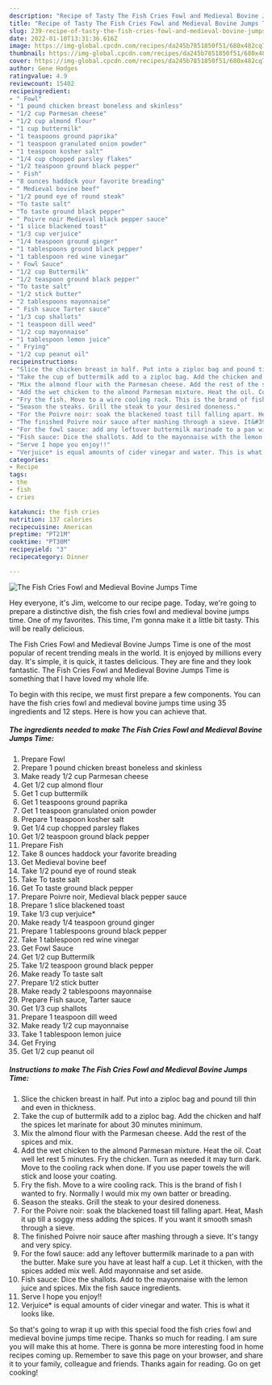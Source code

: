 ```yaml
---
description: "Recipe of Tasty The Fish Cries Fowl and Medieval Bovine Jumps Time"
title: "Recipe of Tasty The Fish Cries Fowl and Medieval Bovine Jumps Time"
slug: 239-recipe-of-tasty-the-fish-cries-fowl-and-medieval-bovine-jumps-time
date: 2022-01-10T13:31:36.616Z
image: https://img-global.cpcdn.com/recipes/da245b7851850f51/680x482cq70/the-fish-cries-fowl-and-medieval-bovine-jumps-time-recipe-main-photo.jpg
thumbnail: https://img-global.cpcdn.com/recipes/da245b7851850f51/680x482cq70/the-fish-cries-fowl-and-medieval-bovine-jumps-time-recipe-main-photo.jpg
cover: https://img-global.cpcdn.com/recipes/da245b7851850f51/680x482cq70/the-fish-cries-fowl-and-medieval-bovine-jumps-time-recipe-main-photo.jpg
author: Gene Hodges
ratingvalue: 4.9
reviewcount: 15402
recipeingredient:
- " Fowl"
- "1 pound chicken breast boneless and skinless"
- "1/2 cup Parmesan cheese"
- "1/2 cup almond flour"
- "1 cup buttermilk"
- "1 teaspoons ground paprika"
- "1 teaspoon granulated onion powder"
- "1 teaspoon kosher salt"
- "1/4 cup chopped parsley flakes"
- "1/2 teaspoon ground black pepper"
- " Fish"
- "8 ounces haddock your favorite breading"
- " Medieval bovine beef"
- "1/2 pound eye of round steak"
- "To taste salt"
- "To taste ground black pepper"
- " Poivre noir Medieval black pepper sauce"
- "1 slice blackened toast"
- "1/3 cup verjuice"
- "1/4 teaspoon ground ginger"
- "1 tablespoons ground black pepper"
- "1 tablespoon red wine vinegar"
- " Fowl Sauce"
- "1/2 cup Buttermilk"
- "1/2 teaspoon ground black pepper"
- "To taste salt"
- "1/2 stick butter"
- "2 tablespoons mayonnaise"
- " Fish sauce Tarter sauce"
- "1/3 cup shallots"
- "1 teaspoon dill weed"
- "1/2 cup mayonnaise"
- "1 tablespoon lemon juice"
- " Frying"
- "1/2 cup peanut oil"
recipeinstructions:
- "Slice the chicken breast in half. Put into a ziploc bag and pound till thin and even in thickness."
- "Take the cup of buttermilk add to a ziploc bag. Add the chicken and half the spices let marinate for about 30 minutes minimum."
- "Mix the almond flour with the Parmesan cheese. Add the rest of the spices and mix."
- "Add the wet chicken to the almond Parmesan mixture. Heat the oil. Coat well let rest 5 minutes. Fry the chicken. Turn as needed it may turn dark. Move to the cooling rack when done. If you use paper towels the will stick and loose your coating."
- "Fry the fish. Move to a wire cooling rack. This is the brand of fish I wanted to fry. Normally I would mix my own batter or breading."
- "Season the steaks. Grill the steak to your desired doneness."
- "For the Poivre noir: soak the blackened toast till falling apart. Heat, Mash it up till a soggy mess adding the spices. If you want it smooth smash through a sieve."
- "The finished Poivre noir sauce after mashing through a sieve. It&#39;s tangy and very spicy."
- "For the fowl sauce: add any leftover buttermilk marinade to a pan with the butter. Make sure you have at least half a cup. Let it thicken, with the spices added mix well. Add mayonnaise and set aside."
- "Fish sauce: Dice the shallots. Add to the mayonnaise with the lemon juice and spices. Mix the fish sauce ingredients."
- "Serve I hope you enjoy!!"
- "Verjuice* is equal amounts of cider vinegar and water. This is what it looks like."
categories:
- Recipe
tags:
- the
- fish
- cries

katakunci: the fish cries 
nutrition: 137 calories
recipecuisine: American
preptime: "PT21M"
cooktime: "PT30M"
recipeyield: "3"
recipecategory: Dinner

---
```



![The Fish Cries Fowl and Medieval Bovine Jumps Time](https://img-global.cpcdn.com/recipes/da245b7851850f51/680x482cq70/the-fish-cries-fowl-and-medieval-bovine-jumps-time-recipe-main-photo.jpg)

Hey everyone, it's Jim, welcome to our recipe page. Today, we're going to prepare a distinctive dish, the fish cries fowl and medieval bovine jumps time. One of my favorites. This time, I'm gonna make it a little bit tasty. This will be really delicious.

The Fish Cries Fowl and Medieval Bovine Jumps Time is one of the most popular of recent trending meals in the world. It is enjoyed by millions every day. It's simple, it is quick, it tastes delicious. They are fine and they look fantastic. The Fish Cries Fowl and Medieval Bovine Jumps Time is something that I have loved my whole life.




To begin with this recipe, we must first prepare a few components. You can have the fish cries fowl and medieval bovine jumps time using 35 ingredients and 12 steps. Here is how you can achieve that.

<!--inarticleads1-->

##### The ingredients needed to make The Fish Cries Fowl and Medieval Bovine Jumps Time:

1. Prepare  Fowl
1. Prepare 1 pound chicken breast boneless and skinless
1. Make ready 1/2 cup Parmesan cheese
1. Get 1/2 cup almond flour
1. Get 1 cup buttermilk
1. Get 1 teaspoons ground paprika
1. Get 1 teaspoon granulated onion powder
1. Prepare 1 teaspoon kosher salt
1. Get 1/4 cup chopped parsley flakes
1. Get 1/2 teaspoon ground black pepper
1. Prepare  Fish
1. Take 8 ounces haddock your favorite breading
1. Get  Medieval bovine beef
1. Take 1/2 pound eye of round steak
1. Take To taste salt
1. Get To taste ground black pepper
1. Prepare  Poivre noir, Medieval black pepper sauce
1. Prepare 1 slice blackened toast
1. Take 1/3 cup verjuice*
1. Make ready 1/4 teaspoon ground ginger
1. Prepare 1 tablespoons ground black pepper
1. Take 1 tablespoon red wine vinegar
1. Get  Fowl Sauce
1. Get 1/2 cup Buttermilk
1. Take 1/2 teaspoon ground black pepper
1. Make ready To taste salt
1. Prepare 1/2 stick butter
1. Make ready 2 tablespoons mayonnaise
1. Prepare  Fish sauce, Tarter sauce
1. Get 1/3 cup shallots
1. Prepare 1 teaspoon dill weed
1. Make ready 1/2 cup mayonnaise
1. Take 1 tablespoon lemon juice
1. Get  Frying
1. Get 1/2 cup peanut oil




<!--inarticleads2-->

##### Instructions to make The Fish Cries Fowl and Medieval Bovine Jumps Time:

1. Slice the chicken breast in half. Put into a ziploc bag and pound till thin and even in thickness.
1. Take the cup of buttermilk add to a ziploc bag. Add the chicken and half the spices let marinate for about 30 minutes minimum.
1. Mix the almond flour with the Parmesan cheese. Add the rest of the spices and mix.
1. Add the wet chicken to the almond Parmesan mixture. Heat the oil. Coat well let rest 5 minutes. Fry the chicken. Turn as needed it may turn dark. Move to the cooling rack when done. If you use paper towels the will stick and loose your coating.
1. Fry the fish. Move to a wire cooling rack. This is the brand of fish I wanted to fry. Normally I would mix my own batter or breading.
1. Season the steaks. Grill the steak to your desired doneness.
1. For the Poivre noir: soak the blackened toast till falling apart. Heat, Mash it up till a soggy mess adding the spices. If you want it smooth smash through a sieve.
1. The finished Poivre noir sauce after mashing through a sieve. It&#39;s tangy and very spicy.
1. For the fowl sauce: add any leftover buttermilk marinade to a pan with the butter. Make sure you have at least half a cup. Let it thicken, with the spices added mix well. Add mayonnaise and set aside.
1. Fish sauce: Dice the shallots. Add to the mayonnaise with the lemon juice and spices. Mix the fish sauce ingredients.
1. Serve I hope you enjoy!!
1. Verjuice* is equal amounts of cider vinegar and water. This is what it looks like.




So that's going to wrap it up with this special food the fish cries fowl and medieval bovine jumps time recipe. Thanks so much for reading. I am sure you will make this at home. There is gonna be more interesting food in home recipes coming up. Remember to save this page on your browser, and share it to your family, colleague and friends. Thanks again for reading. Go on get cooking!
